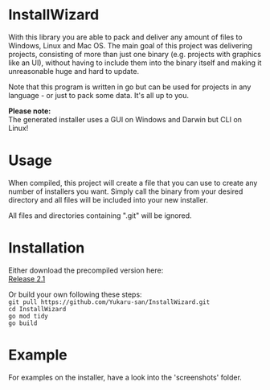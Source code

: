 # InstallWizard
With this library you are able to pack and deliver any amount of files to Windows, Linux and Mac OS.
The main goal of this project was delivering projects, consisting of more than just one binary (e.g. projects with graphics
like an UI), without having to include them into the binary itself and making it unreasonable huge and hard to update.

Note that this program is written in go but can be used for projects in any language - or just to pack some data. It's all
up to you.

<b>Please note:</b><br>
The generated installer uses a GUI on Windows and Darwin but CLI on Linux!

# Usage
When compiled, this project will create a file that you can use to create any number of installers you want.
Simply call the binary from your desired directory and all files will be included into your new installer.

All files and directories containing ".git" will be ignored.

# Installation
Either download the precompiled version here:<br>
[Release 2.1](https://github.com/Yukaru-san/InstallWizard/releases/tag/2.1)<br>

Or build your own following these steps:<br>
```git pull https://github.com/Yukaru-san/InstallWizard.git```<br>
```cd InstallWizard```<br>
```go mod tidy```<br>
```go build```<br>

# Example
For examples on the installer, have a look into the 'screenshots' folder.
